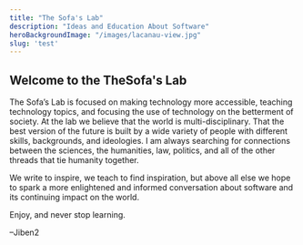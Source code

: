 ```yaml
---
title: "The Sofa's Lab"
description: "Ideas and Education About Software"
heroBackgroundImage: "/images/lacanau-view.jpg"
slug: 'test'
---
```


## Welcome to the TheSofa's Lab

The Sofa’s Lab is focused on making technology more accessible, teaching technology topics, and focusing the use of technology on the betterment of society. At the lab we believe that the world is multi-disciplinary. That the best version of the future is built by a wide variety of people with different skills, backgrounds, and ideologies. I am always searching for connections between the sciences, the humanities, law, politics, and all of the other threads that tie humanity together.

We write to inspire, we teach to find inspiration, but above all else we hope to spark a more enlightened and informed conversation about software and its continuing impact on the world.

Enjoy, and never stop learning.

–Jiben2

<!-- === "Tab 1"
    Markdown **content**.

    Multiple paragraphs.

=== "Tab 2"
    More Markdown **content**.

    - list item a
    - list item b


# Our expertise

Write about section

| Test | Test 2 |
|------|--------|
|Hello|Toto| -->
